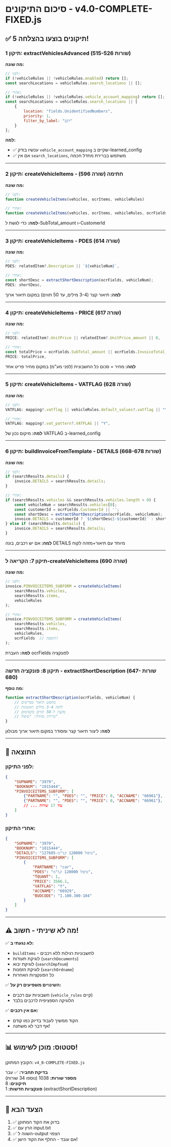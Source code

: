 # סיכום התיקונים - v4.0-COMPLETE-FIXED.js

## ✅ 5 תיקונים בוצעו בהצלחה!

### תיקון 1: extractVehiclesAdvanced (שורות 515-526)
**מה שונה:**
```javascript
// לפני:
if (!vehicleRules || !vehicleRules.enabled) return [];
const searchLocations = vehicleRules.search_locations || [];

// אחרי:
if (!vehicleRules || !vehicleRules.vehicle_account_mapping) return [];
const searchLocations = vehicleRules.search_locations || [
    {
        location: "fields.UnidentifiedNumbers",
        priority: 1,
        filter_by_label: "רכב"
    }
];
```
**למה:** 
- ✅ עכשיו בודק `vehicle_account_mapping` שקיים ב-learned_config
- ✅ אם אין `search_locations`, משתמש בברירת מחדל חכמה

---

### תיקון 2: createVehicleItems - חתימה (שורה 596)
**מה שונה:**
```javascript
// לפני:
function createVehicleItems(vehicles, ocrItems, vehicleRules)

// אחרי:
function createVehicleItems(vehicles, ocrItems, vehicleRules, ocrFields)
```
**למה:** כדי לגשת ל-SubTotal_amount ו-CustomerId

---

### תיקון 3: createVehicleItems - PDES (שורה 614)
**מה שונה:**
```javascript
// לפני:
PDES: relatedItem?.Description || `${vehicleNum}`,

// אחרי:
const shortDesc = extractShortDescription(ocrFields, vehicleNum);
PDES: shortDesc,
```
**למה:** תיאור קצר (3-4 מילים, עד 50 תווים) במקום תיאור ארוך

---

### תיקון 4: createVehicleItems - PRICE (שורה 617)
**מה שונה:**
```javascript
// לפני:
PRICE: relatedItem?.UnitPrice || relatedItem?.UnitPrice_amount || 0,

// אחרי:
const totalPrice = ocrFields.SubTotal_amount || ocrFields.InvoiceTotal_amount || 0;
PRICE: totalPrice,
```
**למה:** מחיר = סכום כל החשבונית (לפני מע"מ) במקום מחיר פריט אחד

---

### תיקון 5: createVehicleItems - VATFLAG (שורה 628)
**מה שונה:**
```javascript
// לפני:
VATFLAG: mapping?.vatflag || vehicleRules.default_values?.vatflag || "Y",

// אחרי:
VATFLAG: mapping?.vat_pattern?.VATFLAG || "Y",
```
**למה:** מיקום נכון של VATFLAG ב-learned_config

---

### תיקון 6: buildInvoiceFromTemplate - DETAILS (שורות 668-678)
**מה שונה:**
```javascript
// לפני:
if (searchResults.details) {
    invoice.DETAILS = searchResults.details;
}

// אחרי:
if (searchResults.vehicles && searchResults.vehicles.length > 0) {
    const vehicleNum = searchResults.vehicles[0];
    const customerId = ocrFields.CustomerId || '';
    const shortDesc = extractShortDescription(ocrFields, vehicleNum);
    invoice.DETAILS = customerId ? `${shortDesc}-${customerId}` : shortDesc;
} else if (searchResults.details) {
    invoice.DETAILS = searchResults.details;
}
```
**למה:** אם יש רכבים, בונה DETAILS מיוחד עם תיאור+מזהה לקוח

---

### תיקון 7: הקריאה ל-createVehicleItems (שורה 690)
**מה שונה:**
```javascript
// לפני:
invoice.PINVOICEITEMS_SUBFORM = createVehicleItems(
    searchResults.vehicles,
    searchResults.items,
    vehicleRules
);

// אחרי:
invoice.PINVOICEITEMS_SUBFORM = createVehicleItems(
    searchResults.vehicles,
    searchResults.items,
    vehicleRules,
    ocrFields  // תוספת!
);
```
**למה:** העברת ocrFields לפונקציה

---

### תיקון 8: פונקציה חדשה - extractShortDescription (שורות 647-680)
**מה נוסף:**
```javascript
function extractShortDescription(ocrFields, vehicleNum) {
    // מחפש תיאור בפריטים
    // לוקח 3-4 מילים ראשונות
    // מקצץ ל-50 תווים מקסימום
    // ברירת מחדל: "טיפול"
}
```
**למה:** ליצור תיאור קצר ומסודר במקום תיאור ארוך מבולגן

---

## 🎯 התוצאה

### לפני התיקון:
```json
{
    "SUPNAME": "3979",
    "BOOKNUM": "1015444",
    "PINVOICEITEMS_SUBFORM": [
        {"PARTNAME": "", "PDES": "", "PRICE": 0, "ACCNAME": "66961"},
        {"PARTNAME": "", "PDES": "", "PRICE": 0, "ACCNAME": "66961"},
        // ... עוד 17 שורות
    ]
}
```

### אחרי התיקון:
```json
{
    "SUPNAME": "3979",
    "BOOKNUM": "1015444",
    "DETAILS": "טיפול 120000 ק\"מ-127605",
    "PINVOICEITEMS_SUBFORM": [
        {
            "PARTNAME": "car",
            "PDES": "טיפול 120000 ק\"מ",
            "TQUANT": 1,
            "PRICE": 3566.1,
            "VATFLAG": "Y",
            "ACCNAME": "66929",
            "BUDCODE": "1.100.300-104"
        }
    ]
}
```

---

## ⚠️ מה לא שיניתי - חשוב!

✅ **לא נגעתי ב:**
- `buildItems` - לחשבוניות רגילות ללא רכבים
- לוגיקת תעודות (`searchDocuments`)
- לוגיקת יבוא (`searchImpfnum`)
- לוגיקת הזמנות (`searchOrdname`)
- כל הפונקציות האחרות

✅ **השינויים משפיעים רק על:**
- חשבוניות עם רכבים (`vehicle_rules` קיים)
- הלוגיקה הספציפית לרכבים בלבד

✅ **אם אין רכבים:**
- הקוד ממשיך לעבוד בדיוק כמו קודם
- אף דבר לא משתנה!

---

## 📊 סטטוס: מוכן לשימוש!

הקובץ המתוקן: `v4_0-COMPLETE-FIXED.js`

**בדיקת תחביר:** ✅ עבר  
**מספר שורות:** 1038 (נוספו 34 שורות)  
**תיקונים:** 8  
**פונקציות חדשות:** 1 (extractShortDescription)

---

## 🚀 הצעד הבא

1. ✅ בדוק את הקוד המתוקן
2. ✅ הרץ עם input.txt
3. ✅ השווה ל-output הצפוי
4. ✅ אם עובד - החלף את הקוד הישן!
